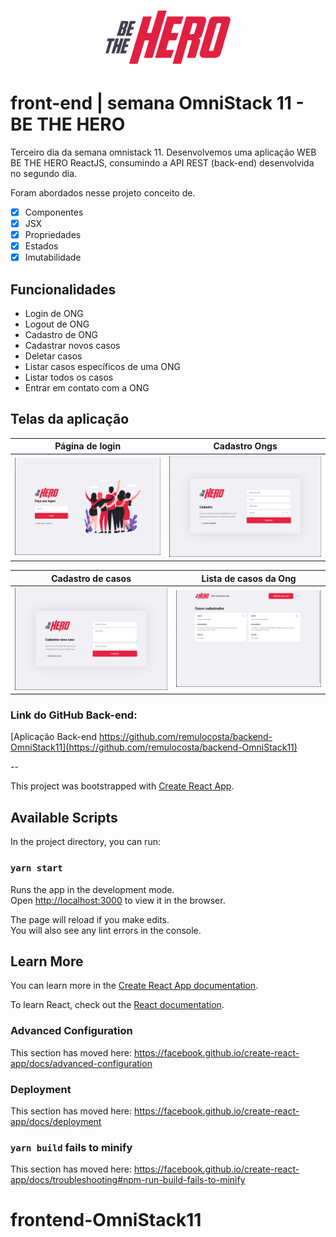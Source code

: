 <h1 align="center">
  <img alt="BE THE HERO" title="BE THE HERO" src=".github/logo.png" width="200px" />
</h1>

# front-end | semana OmniStack 11 - BE THE HERO

Terceiro dia da semana omnistack 11.
Desenvolvemos uma aplicação WEB BE THE HERO ReactJS, consumindo a API REST (back-end) desenvolvida no segundo dia.

Foram abordados nesse projeto conceito de.
- [x]  Componentes
- [x]  JSX
- [x]  Propriedades
- [x]  Estados
- [x]  Imutabilidade

## Funcionalidades

- Login de ONG
- Logout de ONG
- Cadastro de ONG
- Cadastrar novos casos
- Deletar casos
- Listar casos específicos de uma ONG
- Listar todos os casos
- Entrar em contato com a ONG

## Telas da aplicação

Página de login | Cadastro Ongs 
--------- | ---------
  <img alt="Login" title="Login" src=".github/01-login.png" width="500px" />|<img alt="Cadastro Ongs" title="Cadastro Ongs" src=".github/02-cadastro-ongs.png" width="500px" />

Cadastro de casos | Lista de casos da Ong 
--------- | ---------
<img alt="Cadastro de casos" title="Cadastro de casos" src=".github/03-cadastro-de-casos.png" width="500px" />|<img alt="Lista de casos da Ong" title="Lista de casos da Ong" src=".github/04-lista-de-casos.png" width="500px" />


### Link do GitHub Back-end:

[Aplicação Back-end https://github.com/remulocosta/backend-OmniStack11](https://github.com/remulocosta/backend-OmniStack11)

--

This project was bootstrapped with [Create React App](https://github.com/facebook/create-react-app).

## Available Scripts

In the project directory, you can run:

### `yarn start`

Runs the app in the development mode.<br />
Open [http://localhost:3000](http://localhost:3000) to view it in the browser.

The page will reload if you make edits.<br />
You will also see any lint errors in the console.

## Learn More

You can learn more in the [Create React App documentation](https://facebook.github.io/create-react-app/docs/getting-started).

To learn React, check out the [React documentation](https://reactjs.org/).

### Advanced Configuration

This section has moved here: https://facebook.github.io/create-react-app/docs/advanced-configuration

### Deployment

This section has moved here: https://facebook.github.io/create-react-app/docs/deployment

### `yarn build` fails to minify

This section has moved here: https://facebook.github.io/create-react-app/docs/troubleshooting#npm-run-build-fails-to-minify

# frontend-OmniStack11
